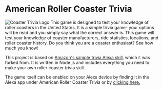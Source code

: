 American Roller Coaster Trivia
=========================
![Coaster Trivia Logo](https://kevinmichaelloeffler.files.wordpress.com/2017/01/coastertrivia.jpg)
This game is designed to test your knowledge of roller coasters in the United States. It is a simple trivia game- your options will be read and you simply say what the correct answer is. This game will test your knowledge of coaster manufacturers, ride statistics, locations, and roller coaster history. Do you think you are a coaster enthusiast? See how much you know!

This project is based on [Amazon's sample trivia Alexa skill](https://github.com/alexa/skill-sample-nodejs-trivia), which it was forked from. It is written in Node.js and includes everything you need to make your own roller coaster trivia skill.

The game itself can be enabled on your Alexa device by finding it in the Alexa app under American Roller Coaster Trivia or by [clicking here.](https://www.amazon.com/dp/B01N0W7PCH/ref=sr_1_1?s=digital-skills&ie=UTF8&qid=1483578873&sr=1-1&keywords=american%20coaster%20trivia)